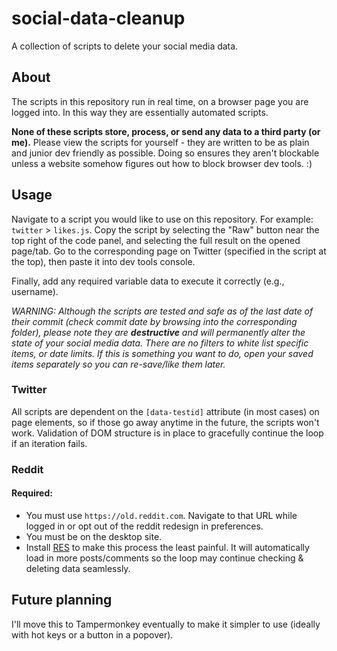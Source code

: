 # social-data-cleanup

A collection of scripts to delete your social media data. 

## About

The scripts in this repository run in real time, on a browser page you are logged into. In this way they are essentially automated scripts.

**None of these scripts store, process, or send any data to a third party (or me).** Please view the scripts for yourself - they are written to be as plain and junior dev friendly as possible. Doing so ensures they aren't blockable unless a website somehow figures out how to block browser dev tools. :)

## Usage

Navigate to a script you would like to use on this repository. For example: `twitter` > `likes.js`. Copy the script by selecting the "Raw" button near the top right of the code panel, and selecting the full result on the opened page/tab. Go to the corresponding page on Twitter (specified in the script at the top), then paste it into dev tools console.

Finally, add any required variable data to execute it correctly (e.g., username).

_WARNING: Although the scripts are tested and safe as of the last date of their commit (check commit date by browsing into the corresponding folder), please note they are **destructive** and will permanently alter the state of your social media data. There are no filters to white list specific items, or date limits. If this is something you want to do, open your saved items separately so you can re-save/like them later._

### Twitter

All scripts are dependent on the `[data-testid]` attribute (in most cases) on page elements, so if those go away anytime in the future, the scripts won't work. Validation of DOM structure is in place to gracefully continue the loop if an iteration fails.

### Reddit

#### Required:
- You must use `https://old.reddit.com`. Navigate to that URL while logged in or opt out of the reddit redesign in preferences.
- You must be on the desktop site.
- Install [RES](https://redditenhancementsuite.com/) to make this process the least painful. It will automatically load in more posts/comments so the loop may continue checking & deleting data seamlessly.

## Future planning

I'll move this to Tampermonkey eventually to make it simpler to use (ideally with hot keys or a button in a popover).
